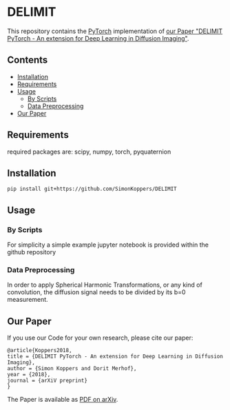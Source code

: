 # DELIMIT

This repository contains the [PyTorch](https://pytorch.org) implementation of [our Paper "DELIMIT PyTorch - An extension for Deep Learning in Diffusion Imaging"](#our-paper).

## Contents
* [Installation](#installation)
* [Requirements](#requirements)
* [Usage](#usage)
  * [By Scripts](#by-scripts)
  * [Data Preprocessing](#preprocessing)
 * [Our Paper](#our-paper)

## Requirements
required packages are:
scipy, numpy, torch, pyquaternion

## Installation
`pip install git+https://github.com/SimonKoppers/DELIMIT` 

## Usage
### By Scripts
For simplicity a simple example jupyter notebook is provided within the github repository

### Data Preprocessing
In order to apply Spherical Harmonic Transformations, or any kind of convolution, the diffusion signal needs to be divided by its b=0 measurement.

## Our Paper
If you use our Code for your own research, please cite our paper:
```
@article{Koppers2018,
title = {DELIMIT PyTorch - An extension for Deep Learning in Diffusion Imaging},
author = {Simon Koppers and Dorit Merhof},
year = {2018},
journal = {arXiV preprint}
}
```
The Paper is available as [PDF on arXiv](https://arxiv.org/abs/1808.01517).